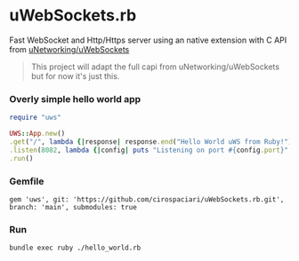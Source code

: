 # uWebSockets.rb
Fast WebSocket and Http/Https server using an native extension with C API from [uNetworking/uWebSockets](https://github.com/uNetworking/uWebSockets)

> This project will adapt the full capi from uNetworking/uWebSockets but for now it's just this.

### Overly simple hello world app
```ruby
require "uws"

UWS::App.new()
.get("/", lambda {|response| response.end("Hello World uWS from Ruby!")})
.listen(8082, lambda {|config| puts "Listening on port #{config.port}" })
.run()
```

### Gemfile

```gem
gem 'uws', git: 'https://github.com/cirospaciari/uWebSockets.rb.git', branch: 'main', submodules: true
```

### Run
```bash
bundle exec ruby ./hello_world.rb
```